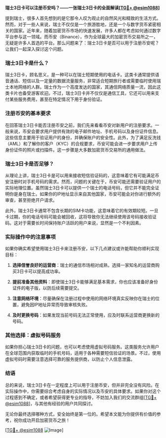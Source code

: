 **瑞士3日卡可以注册币安吗？——一张瑞士3日卡的全面解读[[TG💪+ @esim1088](https://t.me/s/esim1088)]**

提到瑞士，很多人首先想到的是它那令人叹为观止的自然风光和精致的生活方式。然而，对于一些人来说，瑞士不仅仅是一个旅游胜地，还是一个与数字货币紧密相关的国家。近年来，随着加密货币市场的快速发展，许多人都在考虑如何通过数字平台参与这一领域。而币安（Binance），作为全球最大的加密货币交易所之一，无疑是许多人首选的平台。那么问题来了：瑞士3日卡是否可以用于注册币安呢？让我们一起深入探讨这个问题。

### 瑞士3日卡是什么？

瑞士3日卡，顾名思义，是一种可以在瑞士短期使用的电话卡。这类卡通常提供语音通话、短信以及一定量的数据流量服务，非常适合短期旅行者或需要临时使用瑞士本地网络的人群。瑞士作为一个高度发达的国家，其通信网络质量一流，因此这类卡片也备受游客欢迎。不过，瑞士3日卡并不仅仅是通信工具，它还可以用来支付某些服务费用，甚至在特定情况下用于身份验证。

### 注册币安的基本要求

在回答瑞士3日卡能否注册币安之前，我们先来看看币安对新用户的注册要求。一般来说，币安会要求用户提供有效的电子邮件地址、手机号码以及身份证件信息。这些信息主要用于验证用户的身份，并确保账户的安全性。此外，为了满足反洗钱（AML）和了解你的客户（KYC）的合规要求，币安可能会进一步要求用户上传身份证件的照片或扫描件。这一步骤是大多数加密货币交易所的通用做法。

### 瑞士3日卡是否足够？

从理论上讲，瑞士3日卡是可以用来接收短信验证码的，这意味着它有可能满足币安注册时对手机号码的需求。然而，问题的关键在于，币安可能还需要验证用户的实际地理位置。虽然瑞士3日卡可以提供一个瑞士的电话号码，但它并不能完全证明你是身在瑞士。如果你的IP地址显示来自其他国家，币安可能会对你进行额外的审查，甚至拒绝开户请求。

此外，瑞士3日卡通常不包含长期的SIM卡功能，这意味着它的有效期较短。一旦卡过期，你的电话号码可能会被回收，这将导致你无法继续使用该号码接收验证码。这对于需要长时间保持账户活跃的用户来说，显然是一个不利因素。

### 实际操作中的注意事项

如果你确实希望使用瑞士3日卡来注册币安，以下几点建议或许能帮助你顺利实现目标：

1. **选择信誉良好的运营商**：瑞士的通信市场相对成熟，选择一家知名的运营商购买3日卡可以提高成功率。
   
2. **提前准备其他资料**：即使瑞士3日卡能够满足基本需求，你也应该准备好身份证件的电子版，以防后续需要提交。

3. **注意网络环境**：尽量确保在注册过程中使用的网络环境真实反映你在瑞士的位置，避免因IP地址异常而导致审核失败。

4. **及时更换号码**：如果发现当前号码无法正常使用，应及时联系运营商更换新的号码。

### 其他选择：虚拟号码服务

如果你担心瑞士3日卡的问题，也可以考虑使用虚拟号码服务。这类服务允许用户在全球范围内获取临时的手机号码，适用于各种需要短信验证的场景。不过，使用虚拟号码时需要注意选择可靠的服务提供商，以防止个人信息泄露。

### 结语

总的来说，瑞士3日卡在一定程度上可以用于注册币安，但并非完全没有风险。在实际操作中，你需要综合考虑自身的实际情况以及币安的具体要求。如果你对这个过程感到不确定，或者希望获得更专业的指导，不妨加入我们的交流群组[[TG💪+ @esim1088](https://t.me/s/esim1088)]，与其他有经验的用户共同探讨。

无论你最终选择哪种方式，安全始终是第一位的。希望本文能为你提供有价值的参考，祝你成功开启加密货币之旅！

[[TG💪+ @esim1088](https://t.me/s/esim1088) ![Image](https://i.postimg.cc/4NQfJmqS/Snipaste-2025-05-13-00-14-12.png)]